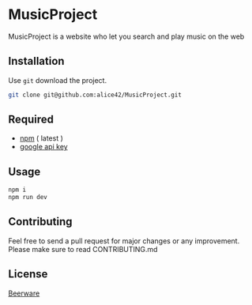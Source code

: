 # MusicProject

MusicProject is a website who let you search and play music on the web

## Installation

Use `git` download the project.

```bash
git clone git@github.com:alice42/MusicProject.git
```

## Required

- [npm](https://www.npmjs.com/get-npm) ( latest )
- [google api key](https://developers.google.com/custom-search/v1/introduction)

## Usage

```bash
npm i
npm run dev
```

## Contributing

Feel free to send a pull request for major changes or any improvement.
Please make sure to read CONTRIBUTING.md

## License

[Beerware](https://fr.wikipedia.org/wiki/Beerware)
